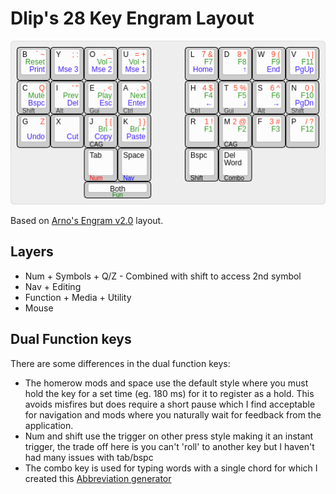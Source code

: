 # Dlip's 28 Key Engram Layout

![](./dlip's-28-key-engram-layout.png)

Based on [Arno's Engram v2.0](https://engram.dev/) layout.

## Layers

- Num + Symbols + Q/Z - Combined with shift to access 2nd symbol
- Nav + Editing
- Function + Media + Utility
- Mouse

## Dual Function keys

There are some differences in the dual function keys:

- The homerow mods and space use the default style where you must hold the key for a set time (eg. 180 ms) for it to register as a hold. This avoids misfires but does require a short pause which I find acceptable for navigation and mods where you naturally wait for feedback from the application.
- Num and shift use the trigger on other press style making it an instant trigger, the trade off here is you can't 'roll' to another key but I haven't had many issues with tab/bspc
- The combo key is used for typing words with a single chord for which I created this [Abbreviation generator](https://github.com/dlip/abbrgen)

